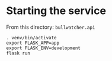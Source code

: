 # Starting the service
From this directory: `bullwatcher.api`

```
. venv/bin/activate
export FLASK_APP=app
export FLASK_ENV=development
flask run
```